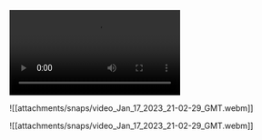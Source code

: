 ![](Recording%2020230117205908.webm)

![[attachments/snaps/video_Jan_17_2023_21-02-29_GMT.webm]]

![[attachments/snaps/video_Jan_17_2023_21-02-29_GMT.webm]]
